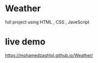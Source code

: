 # Weather

full project using HTML , CSS , JaveScript

# live demo
 https://mohamedzaghlol.github.io/Weather/
